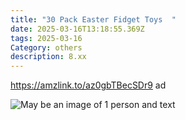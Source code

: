 ```yaml
---
title: "30 Pack Easter Fidget Toys  "
date: 2025-03-16T13:18:55.369Z
tags: 2025-03-16
Category: others
description: 8.xx
---
```

<!--StartFragment-->

https://amzlink.to/az0gbTBecSDr9 ad

<!--EndFragment--> <!--StartFragment-->

![May be an image of 1 person and text](https://scontent.fccu3-1.fna.fbcdn.net/v/t39.30808-6/483102905_615454184820940_6586700111375174414_n.jpg?stp=dst-jpg_s600x600_tt6&_nc_cat=106&ccb=1-7&_nc_sid=aa7b47&_nc_ohc=f34v8o9cNg4Q7kNvgFGIcD5&_nc_oc=AdjlxgeWPsBBGs0zpoG5k-YaZ7U4HvcDaDRKux66a36cwQMCmaLCX5PSuWEl6DR8kGE&_nc_zt=23&_nc_ht=scontent.fccu3-1.fna&_nc_gid=LIsXGyOQ5BXc1hXauICo-A&oh=00_AYFAp48eweKN_cyGfpJpuH97bNT43bL-idnyJfEcUSdb2g&oe=67DB3557)

<!--EndFragment-->